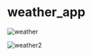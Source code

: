 
# weather_app

![weather](https://github.com/sj-onu/Flutter-main/assets/67582404/8d6d6a8b-4781-46ba-a0d0-9c1861670a22)

![weather2](https://github.com/sj-onu/Flutter-main/assets/67582404/6960eca3-bfca-4f1b-8579-5b1097cddb29)
